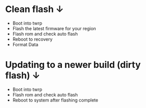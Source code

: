 # Clean flash ↓

- Boot into twrp
- Flash the latest firmware for your region
- Flash rom and check auto flash
- Reboot to recovery
- Format Data

# Updating to a newer build (dirty flash) ↓

- Boot into twrp
- Flash rom and check auto flash
- Reboot to system after flashing complete
